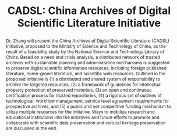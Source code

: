 ---
abstract: Dr. Zhang will present the China Archives of Digital Scientific Literature
  (CADSL) Initiative, proposed to the Ministry of Science and Technology of China,
  as the result of a feasibility study by the National Science and Technology Library
  of China. Based on a need and crisis analysis, a distributed network of trusted
  archives with sustainable planning and administration mechanisms is suggested to
  preserve digital scientific information resources, including foreign published literature,
  home-grown literature, and scientific web resources. Outlined in the proposed initiative
  is (1) a distributed and shared system of responsibility to archive the targeted
  resources, (2) a framework of guidelines for intellectual property protection of
  preserved materials, (3) an open and continuous certification process for trusted
  repositories, (4) a rigorous set of outlines of technological, workflow management,
  service level agreement requirements for prospective archives, and (5) a public
  and yet competitive funding mechanism to utilize multiple resources for the initiative.
  Ways to mobilize research and educational institutions into the initiatives and
  future efforts to promote and collaborate with scientific data preservation and
  cultural heritage preservation are discussed in the end.
creators:
- Zhang, Xiaolin
date: null
document_url: https://services.phaidra.univie.ac.at/api/object/o:294873/download
grand_parent: iPRES
institutions: []
keywords:
- ithaca
landing_page_url: https://phaidra.univie.ac.at/o:294873
language: eng
layout: publication
license: CC BY-SA 3.0 AT
notes_url: null
parent: iPRES 2006
publication_type: presentation
size: 186892
slides_url: null
source_name: iPRES
title: 'CADSL: China Archives of Digital Scientific Literature Initiative'
year: 2006
---